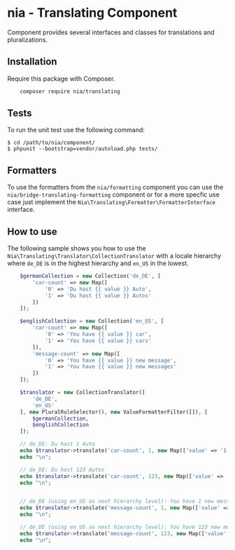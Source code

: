 # nia - Translating Component

Component provides several interfaces and classes for translations and pluralizations.

## Installation

Require this package with Composer.

```bash
	composer require nia/translating
```

## Tests
To run the unit test use the following command:

    $ cd /path/to/nia/component/
    $ phpunit --bootstrap=vendor/autoload.php tests/


## Formatters
To use the formatters from the `nia/formatting` component you can use the `nia/bridge-translating-formatting` component or for a more specfic use case just implement the `Nia\Translating\Formatter\FormatterInterface` interface.

## How to use
The following sample shows you how to use the `Nia\Translating\Translator\CollectionTranslator` with a locale hierarchy where `de_DE` is in the highest hierarchy and `en_US` in the lowest.

```php
	$germanCollection = new Collection('de_DE', [
	    'car-count' => new Map([
	        '0' => 'Du hast {{ value }} Auto',
	        '1' => 'Du hast {{ value }} Autos'
	    ])
	]);

	$englishCollection = new Collection('en_US', [
	    'car-count' => new Map([
	        '0' => 'You have {{ value }} car',
	        '1' => 'You have {{ value }} cars'
	    ]),
	    'message-count' => new Map([
	        '0' => 'You have {{ value }} new message',
	        '1' => 'You have {{ value }} new messages'
	    ])
	]);

	$translator = new CollectionTranslator([
	    'de_DE',
	    'en_US'
	], new PluralRuleSelector(), new ValueFormatterFilter([]), [
	    $germanCollection,
	    $englishCollection
	]);

	// de_DE: Du hast 1 Auto
	echo $translator->translate('car-count', 1, new Map(['value' => '1']));
	echo "\n";

	// de_DE: Du hast 123 Autos
	echo $translator->translate('car-count', 123, new Map(['value' => '123']));
	echo "\n";


	// de_DE (using en_US as next hierarchy level): You have 1 new message
	echo $translator->translate('message-count', 1, new Map(['value' => '1']));
	echo "\n";

	// de_DE (using en_US as next hierarchy level): You have 123 new messages
	echo $translator->translate('message-count', 123, new Map(['value' => '123']));
	echo "\n";
```
